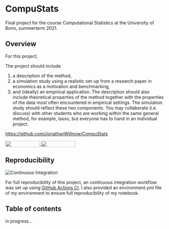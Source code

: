 # CompuStats

Final project for the course Computational Statistics at the University of Bonn, summerterm 2021.

## Overview
For this project,


The project should include
1. a description of the method,
2. a simulation study using a realistic set-up from a research paper in economics
as a motivation and benchmarking,
3. and (ideally) an empirical application.
The description should also include theoretical properties of the method together
with the properties of the data most often encountered in empirical settings. The
simulation study should reflect these two components. You may collaborate (i.e.
discuss) with other students who are working within the same general method, for
example, lasso, but everyone has to hand in an individual project.

https://github.com/JonathanWillnow/CompuStats

<a href="https://nbviewer.jupyter.org/github/JonathanWillnow/CompuStats/blob/master/Clustering.ipynb"
   target="_parent">
   <img align="center"
  src="https://raw.githubusercontent.com/jupyter/design/master/logos/Badges/nbviewer_badge.png"
      width="109" height="20">
</a>
<a href="https://mybinder.org/v2/gh/JonathanWillnow/CompuStats/master?filepath=Clustering.ipynb"
    target="_parent">
    <img align="center"
       src="https://mybinder.org/badge_logo.svg"
       width="109" height="20">
</a>

## Reproducibility


![Continuous Integration](https://github.com/OpenSourceEconomics/ose-template-course-project/workflows/Continuous%20Integration/badge.svg)

For full reproducibility of this project, an continuous integration workflow was set up using [GitHub Actions CI](https://docs.github.com/en/actions). I also provided an environment.yml file of my environment to ensure full reproducibility of my notebook.



## Table of contents

in progress...

